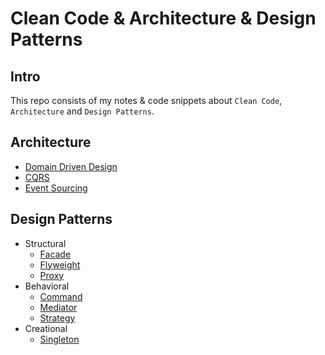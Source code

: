 # Clean Code & Architecture & Design Patterns

## Intro
This repo consists of my notes & code snippets about `Clean Code`, `Architecture` and `Design Patterns`.

## Architecture
- [Domain Driven Design](architecture/ddd/DomainDrivenDesign.md)
- [CQRS](architecture/CQRS.md)
- [Event Sourcing](architecture/EventSourcing.md)

## Design Patterns
- Structural
    - [Facade](design_patterns/structural/facade.md)
    - [Flyweight](design_patterns/structural/flyweight.md)
    - [Proxy](design_patterns/structural/proxy.md)
- Behavioral
    - [Command](design_patterns/behavioral/command.md)
    - [Mediator](design_patterns/behavioral/mediator.md)
    - [Strategy](design_patterns/behavioral/strategy.md)
- Creational
    - [Singleton](design_patterns/creational/singleton.md)

